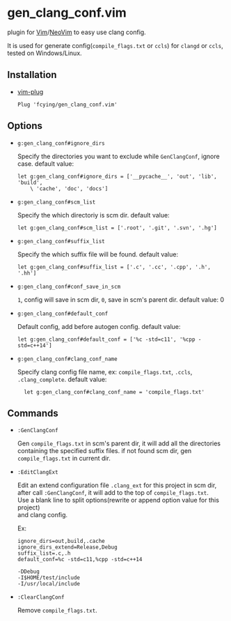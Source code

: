 # gen_clang_conf.vim

plugin for [Vim](https://github.com/vim/vim)/[NeoVim](https://github.com/neovim/neovim) to easy use clang config.</br>

It is used for generate config(`compile_flags.txt` or `ccls`) for `clangd` or `ccls`, tested on Windows/Linux. </br>

## Installation
* [vim-plug](https://github.com/junegunn/vim-plug)

    `Plug 'fcying/gen_clang_conf.vim'`

## Options
* `g:gen_clang_conf#ignore_dirs`

    Specify the directories you want to exclude while `GenClangConf`, ignore case.
    default value:
    ```vim
    let g:gen_clang_conf#ignore_dirs = ['__pycache__', 'out', 'lib', 'build',
        \ 'cache', 'doc', 'docs']
    ```


* `g:gen_clang_conf#scm_list`

    Specify the which directoriy is scm dir.
    default value:
    ```vim
    let g:gen_clang_conf#scm_list = ['.root', '.git', '.svn', '.hg']
    ```


* `g:gen_clang_conf#suffix_list`

    Specify the which suffix file will be found.
    default value:
    ```vim
    let g:gen_clang_conf#suffix_list = ['.c', '.cc', '.cpp', '.h', '.hh']
    ```


* `g:gen_clang_conf#conf_save_in_scm`

    `1`, config will save in scm dir, `0`, save in scm's parent dir.
    default value: 0


* `g:gen_clang_conf#default_conf`

    Default config, add before autogen config.
    default value:
    ```vim
    let g:gen_clang_conf#default_conf = ['%c -std=c11', '%cpp -std=c++14']
    ```


* `g:gen_clang_conf#clang_conf_name`

    Specify clang config file name, ex: `compile_flags.txt`, `.ccls`, `.clang_complete`.
    default value: 
    ```vim
      let g:gen_clang_conf#clang_conf_name = 'compile_flags.txt'
    ```


## Commands
* `:GenClangConf`

    Gen `compile_flags.txt` in scm's parent dir, it will add all the directories
    containing the specified suffix files.
    if not found scm dir, gen `compile_flags.txt` in current dir.

* `:EditClangExt`  

    Edit an extend configuration file `.clang_ext` for this project in scm dir,  
    after call `:GenClangConf`, it will add to the top of `compile_flags.txt`.  
    Use a blank line to split options(rewrite or append option value for this project)  
    and clang config.  

    Ex:
    ```
    ignore_dirs=out,build,.cache
    ignore_dirs_extend=Release,Debug
    suffix_list=.c,.h
    default_conf=%c -std=c11,%cpp -std=c++14

    -DDebug
    -I$HOME/test/include
    -I/usr/local/include
    ```

* `:ClearClangConf`

    Remove `compile_flags.txt`.
